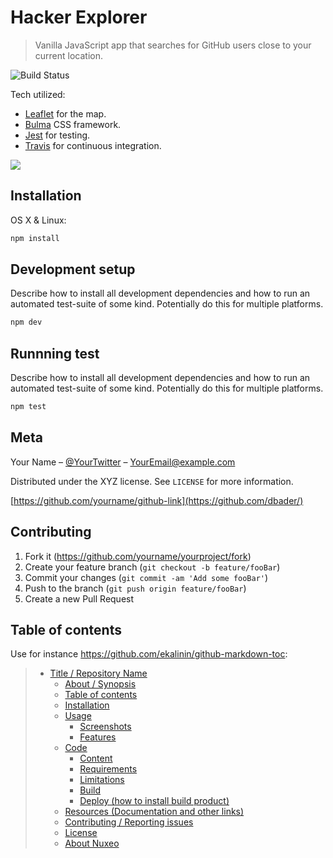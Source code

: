 # Hacker Explorer
> Vanilla JavaScript app that searches for GitHub users close to your current location.


![Build Status][travis-image]

Tech utilized:
* [Leaflet](leaflet) for the map.
* [Bulma](bulma) CSS framework.
* [Jest](jest) for testing.
* [Travis](travis) for continuous integration.


![](header.png)

## Installation

OS X & Linux:

```sh
npm install
```

## Development setup

Describe how to install all development dependencies and how to run an automated test-suite of some kind. Potentially do this for multiple platforms.

```sh
npm dev
```

## Runnning test

Describe how to install all development dependencies and how to run an automated test-suite of some kind. Potentially do this for multiple platforms.

```sh
npm test
```



## Meta

Your Name – [@YourTwitter](https://twitter.com/dbader_org) – YourEmail@example.com

Distributed under the XYZ license. See ``LICENSE`` for more information.

[https://github.com/yourname/github-link](https://github.com/dbader/)

## Contributing

1. Fork it (<https://github.com/yourname/yourproject/fork>)
2. Create your feature branch (`git checkout -b feature/fooBar`)
3. Commit your changes (`git commit -am 'Add some fooBar'`)
4. Push to the branch (`git push origin feature/fooBar`)
5. Create a new Pull Request

<!-- Markdown link & img dfn's -->
[travis-image]: https://travis-ci.org/pablo-jurado/hacker-explorer.svg?branch=master
[travis]: https://enterprise.travis-ci.com/
[leaflet]: https://leafletjs.com/
[jest]: https://jestjs.io
[bulma]: https://bulma.io/





## Table of contents

Use for instance <https://github.com/ekalinin/github-markdown-toc>:

> * [Title / Repository Name](#title--repository-name)
>   * [About / Synopsis](#about--synopsis)
>   * [Table of contents](#table-of-contents)
>   * [Installation](#installation)
>   * [Usage](#usage)
>     * [Screenshots](#screenshots)
>     * [Features](#features)
>   * [Code](#code)
>     * [Content](#content)
>     * [Requirements](#requirements)
>     * [Limitations](#limitations)
>     * [Build](#build)
>     * [Deploy (how to install build product)](#deploy-how-to-install-build-product)
>   * [Resources (Documentation and other links)](#resources-documentation-and-other-links)
>   * [Contributing / Reporting issues](#contributing--reporting-issues)
>   * [License](#license)
>   * [About Nuxeo](#about-nuxeo)